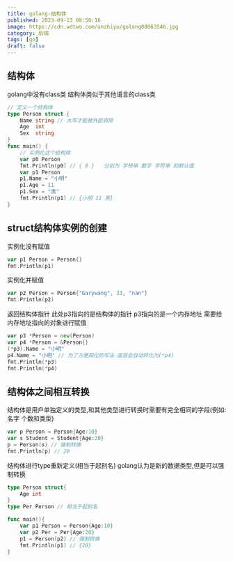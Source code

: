 ```yaml
---
title: golang-结构体
published: 2023-09-13 08:50:16
image: https://cdn.wdtwo.com/anzhiyu/golang08063546.jpg
category: 后端
tags: [go]
draft: false
---
```


## 结构体

golang中没有class类 结构体类似于其他语言的class类

```go
// 定义一个结构体
type Person struct {
	Name string // 大写才能被外部调用
	Age  int
	Sex  string
}
func main() {
	// 实例化这个结构体
    var p0 Person
    fmt.Println(p0) // { 0 }   分别为 字符串 数字 字符串 的默认值
	var p1 Person
	p1.Name = "小明"
	p1.Age = 11
	p1.Sex = "男"
	fmt.Println(p1) // {小明 11 男}
}
```

## struct结构体实例的创建
实例化没有赋值
```go
var p1 Person = Person{}
fmt.Println(p1)
```
实例化并赋值
```go
var p2 Person = Person{"Garywang", 33, "nan"}
fmt.Println(p2)
```
返回结构体指针
此处p3指向的是结构体的指针 p3指向的是一个内存地址 需要给内存地址指向的对象进行赋值
```go
var p3 *Person = new(Person)
var p4 *Person = &Person{}
(*p3).Name = "小明"
p4.Name = "小明" // 为了方便简化的写法 底层会自动转化为(*p4)
fmt.Println(*p3)
fmt.Println(*p4)
```

## 结构体之间相互转换
结构体是用户单独定义的类型,和其他类型进行转换时需要有完全相同的字段(例如:名字 个数和类型)
```go
var p Person = Person{Age:10}
var s Student = Student{Age:20}
p = Person(s) // 强制转换
fmt.Println(p) // 20
```
结构体进行type重新定义(相当于起别名) golang认为是新的数据类型,但是可以强制转换
```go
type Person struct{
	Age int
}
type Per Person // 相当于起别名

func main(){
	var p1 Person = Person{Age:10}
	var p2 Per = Per{Age:20}
	p1 = Person(p2) // 强制转换
	fmt.Println(p1) // {20}
}
```